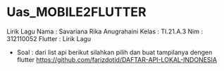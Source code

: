 # Uas_MOBILE2FLUTTER
Lirik Lagu
Nama : Savariana Rika Anugrahaini
Kelas : TI.21.A.3
Nim : 312110052
Flutter : Lirik Lagu
-	Soal : dari list api berikut silahkan pilih dan buat tampilanya dengen flutter https://github.com/farizdotid/DAFTAR-API-LOKAL-INDONESIA

